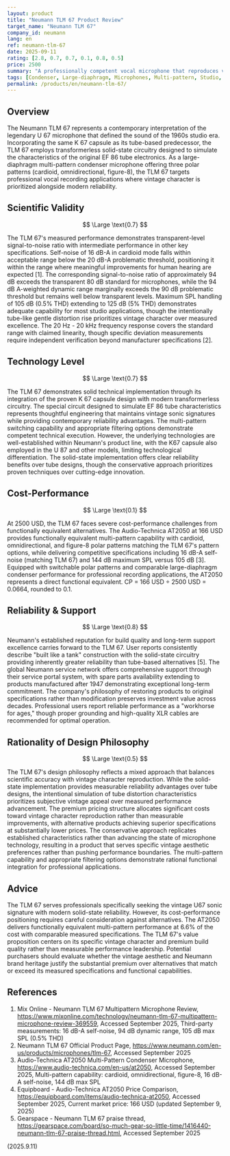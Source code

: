 ```yaml
---
layout: product
title: "Neumann TLM 67 Product Review"
target_name: "Neumann TLM 67"
company_id: neumann
lang: en
ref: neumann-tlm-67
date: 2025-09-11
rating: [2.8, 0.7, 0.7, 0.1, 0.8, 0.5]
price: 2500
summary: "A professionally competent vocal microphone that reproduces vintage U67 characteristics using modern solid-state technology, but faces significant cost-performance challenges from both premium and budget alternatives."
tags: [Condenser, Large-diaphragm, Microphones, Multi-pattern, Studio, Vocal]
permalink: /products/en/neumann-tlm-67/
---
```

## Overview

The Neumann TLM 67 represents a contemporary interpretation of the legendary U 67 microphone that defined the sound of the 1960s studio era. Incorporating the same K 67 capsule as its tube-based predecessor, the TLM 67 employs transformerless solid-state circuitry designed to simulate the characteristics of the original EF 86 tube electronics. As a large-diaphragm multi-pattern condenser microphone offering three polar patterns (cardioid, omnidirectional, figure-8), the TLM 67 targets professional vocal recording applications where vintage character is prioritized alongside modern reliability.

## Scientific Validity

$$ \Large \text{0.7} $$

The TLM 67's measured performance demonstrates transparent-level signal-to-noise ratio with intermediate performance in other key specifications. Self-noise of 16 dB-A in cardioid mode falls within acceptable range below the 20 dB-A problematic threshold, positioning it within the range where meaningful improvements for human hearing are expected [1]. The corresponding signal-to-noise ratio of approximately 94 dB exceeds the transparent 80 dB standard for microphones, while the 94 dB A-weighted dynamic range marginally exceeds the 90 dB problematic threshold but remains well below transparent levels. Maximum SPL handling of 105 dB (0.5% THD) extending to 125 dB (5% THD) demonstrates adequate capability for most studio applications, though the intentionally tube-like gentle distortion rise prioritizes vintage character over measured excellence. The 20 Hz - 20 kHz frequency response covers the standard range with claimed linearity, though specific deviation measurements require independent verification beyond manufacturer specifications [2].

## Technology Level

$$ \Large \text{0.7} $$

The TLM 67 demonstrates solid technical implementation through its integration of the proven K 67 capsule design with modern transformerless circuitry. The special circuit designed to simulate EF 86 tube characteristics represents thoughtful engineering that maintains vintage sonic signatures while providing contemporary reliability advantages. The multi-pattern switching capability and appropriate filtering options demonstrate competent technical execution. However, the underlying technologies are well-established within Neumann's product line, with the K67 capsule also employed in the U 87 and other models, limiting technological differentiation. The solid-state implementation offers clear reliability benefits over tube designs, though the conservative approach prioritizes proven techniques over cutting-edge innovation.

## Cost-Performance

$$ \Large \text{0.1} $$

At 2500 USD, the TLM 67 faces severe cost-performance challenges from functionally equivalent alternatives. The Audio-Technica AT2050 at 166 USD provides functionally equivalent multi-pattern capability with cardioid, omnidirectional, and figure-8 polar patterns matching the TLM 67's pattern options, while delivering competitive specifications including 16 dB-A self-noise (matching TLM 67) and 144 dB maximum SPL versus 105 dB [3]. Equipped with switchable polar patterns and comparable large-diaphragm condenser performance for professional recording applications, the AT2050 represents a direct functional equivalent. CP = 166 USD ÷ 2500 USD = 0.0664, rounded to 0.1.

## Reliability & Support

$$ \Large \text{0.8} $$

Neumann's established reputation for build quality and long-term support excellence carries forward to the TLM 67. User reports consistently describe "built like a tank" construction with the solid-state circuitry providing inherently greater reliability than tube-based alternatives [5]. The global Neumann service network offers comprehensive support through their service portal system, with spare parts availability extending to products manufactured after 1947 demonstrating exceptional long-term commitment. The company's philosophy of restoring products to original specifications rather than modification preserves investment value across decades. Professional users report reliable performance as a "workhorse for ages," though proper grounding and high-quality XLR cables are recommended for optimal operation.

## Rationality of Design Philosophy

$$ \Large \text{0.5} $$

The TLM 67's design philosophy reflects a mixed approach that balances scientific accuracy with vintage character reproduction. While the solid-state implementation provides measurable reliability advantages over tube designs, the intentional simulation of tube distortion characteristics prioritizes subjective vintage appeal over measured performance advancement. The premium pricing structure allocates significant costs toward vintage character reproduction rather than measurable improvements, with alternative products achieving superior specifications at substantially lower prices. The conservative approach replicates established characteristics rather than advancing the state of microphone technology, resulting in a product that serves specific vintage aesthetic preferences rather than pushing performance boundaries. The multi-pattern capability and appropriate filtering options demonstrate rational functional integration for professional applications.

## Advice

The TLM 67 serves professionals specifically seeking the vintage U67 sonic signature with modern solid-state reliability. However, its cost-performance positioning requires careful consideration against alternatives. The AT2050 delivers functionally equivalent multi-pattern performance at 6.6% of the cost with comparable measured specifications. The TLM 67's value proposition centers on its specific vintage character and premium build quality rather than measurable performance leadership. Potential purchasers should evaluate whether the vintage aesthetic and Neumann brand heritage justify the substantial premium over alternatives that match or exceed its measured specifications and functional capabilities.

## References

1. Mix Online - Neumann TLM 67 Multipattern Microphone Review, https://www.mixonline.com/technology/neumann-tlm-67-multipattern-microphone-review-369559, Accessed September 2025, Third-party measurements: 16 dB-A self-noise, 94 dB dynamic range, 105 dB max SPL (0.5% THD)
2. Neumann TLM 67 Official Product Page, https://www.neumann.com/en-us/products/microphones/tlm-67, Accessed September 2025
3. Audio-Technica AT2050 Multi-Pattern Condenser Microphone, https://www.audio-technica.com/en-us/at2050, Accessed September 2025, Multi-pattern capability: cardioid, omnidirectional, figure-8, 16 dB-A self-noise, 144 dB max SPL
4. Equipboard - Audio-Technica AT2050 Price Comparison, https://equipboard.com/items/audio-technica-at2050, Accessed September 2025, Current market price: 166 USD (updated September 9, 2025)
5. Gearspace - Neumann TLM 67 praise thread, https://gearspace.com/board/so-much-gear-so-little-time/1416440-neumann-tlm-67-praise-thread.html, Accessed September 2025

(2025.9.11)